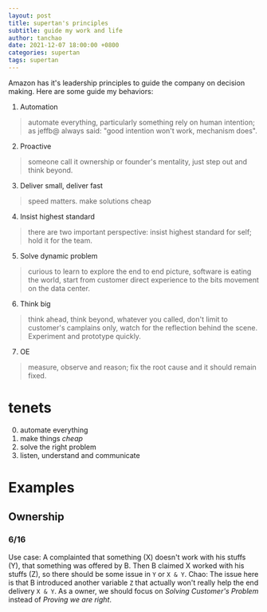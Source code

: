 ```yaml
---
layout: post
title: supertan's principles
subtitle: guide my work and life
author: tanchao
date: 2021-12-07 18:00:00 +0800
categories: supertan
tags: supertan
---
```


Amazon has it's leadership principles to guide the company on decision making. Here are some guide my behaviors:
1. Automation
> automate everything, particularly something rely on human intention; as jeffb@ always said: "good intention won't work, mechanism does".
2. Proactive
> someone call it ownership or founder's mentality, just step out and think beyond.
3. Deliver small, deliver fast
> speed matters.
> make solutions cheap
4. Insist highest standard
> there are two important perspective: insist highest standard for self; hold it for the team.
5. Solve dynamic problem
> curious to learn to explore the end to end picture, software is eating the world, start from customer direct experience to the bits movement on the data center.
6. Think big
> think ahead, think beyond, whatever you called, don't limit to customer's camplains only, watch for the reflection behind the scene. Experiment and prototype quickly.
7. OE
> measure, observe and reason; fix the root cause and it should remain fixed.

# tenets

0. automate everything
1. make things *cheap*
2. solve the right problem
3. listen, understand and communicate

# Examples

## Ownership

### 6/16 
Use case: A complainted that something (X) doesn't work with his stuffs (Y), that something was offered by B. Then B claimed X worked with his stuffs (Z), so there should be some issue in `Y` or `X & Y`. 
Chao: The issue here is that B introduced another variable `Z` that actually won't really help the end delivery `X & Y`. As a owner, we should focus on *Solving Customer's Problem* instead of *Proving we are right*.